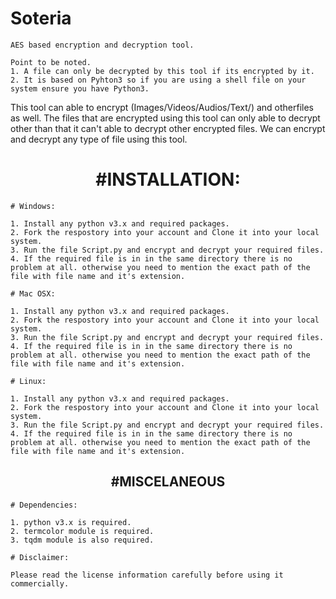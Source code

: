 # Soteria
`AES based encryption and decryption tool.`
```
Point to be noted.
1. A file can only be decrypted by this tool if its encrypted by it.
2. It is based on Pyhton3 so if you are using a shell file on your system ensure you have Python3.
```
 
This tool can able to encrypt (Images/Videos/Audios/Text/) and otherfiles as well.
The files that are encrypted using this tool can only able to decrypt other than that it can't able to decrypt other encrypted files.
We can encrypt and decrypt any type of file using this tool.


<h1 align="center"> #INSTALLATION: </h1>


`# Windows:`
```
1. Install any python v3.x and required packages.
2. Fork the respostory into your account and Clone it into your local system.
3. Run the file Script.py and encrypt and decrypt your required files.
4. If the required file is in in the same directory there is no problem at all. otherwise you need to mention the exact path of the file with file name and it's extension.
```
`# Mac OSX:`
```
1. Install any python v3.x and required packages.
2. Fork the respostory into your account and Clone it into your local system.
3. Run the file Script.py and encrypt and decrypt your required files.
4. If the required file is in in the same directory there is no problem at all. otherwise you need to mention the exact path of the file with file name and it's extension.
```

`# Linux:`
```
1. Install any python v3.x and required packages.
2. Fork the respostory into your account and Clone it into your local system.
3. Run the file Script.py and encrypt and decrypt your required files.
4. If the required file is in in the same directory there is no problem at all. otherwise you need to mention the exact path of the file with file name and it's extension.
```

<h2 align="center"> #MISCELANEOUS </h2>

`# Dependencies:`
```
1. python v3.x is required.
2. termcolor module is required.
3. tqdm module is also required.
```
`# Disclaimer:`
```
Please read the license information carefully before using it commercially.
